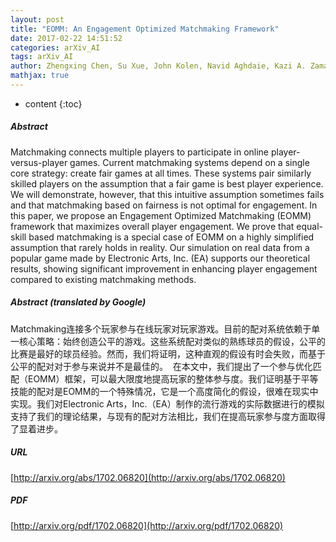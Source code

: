 ```yaml
---
layout: post
title: "EOMM: An Engagement Optimized Matchmaking Framework"
date: 2017-02-22 14:51:52
categories: arXiv_AI
tags: arXiv_AI
author: Zhengxing Chen, Su Xue, John Kolen, Navid Aghdaie, Kazi A. Zaman, Yizhou Sun, Magy Seif El-Nasr
mathjax: true
---
```


* content
{:toc}

##### Abstract
Matchmaking connects multiple players to participate in online player-versus-player games. Current matchmaking systems depend on a single core strategy: create fair games at all times. These systems pair similarly skilled players on the assumption that a fair game is best player experience. We will demonstrate, however, that this intuitive assumption sometimes fails and that matchmaking based on fairness is not optimal for engagement. 
 In this paper, we propose an Engagement Optimized Matchmaking (EOMM) framework that maximizes overall player engagement. We prove that equal-skill based matchmaking is a special case of EOMM on a highly simplified assumption that rarely holds in reality. Our simulation on real data from a popular game made by Electronic Arts, Inc. (EA) supports our theoretical results, showing significant improvement in enhancing player engagement compared to existing matchmaking methods.

##### Abstract (translated by Google)
Matchmaking连接多个玩家参与在线玩家对玩家游戏。目前的配对系统依赖于单一核心策略：始终创造公平的游戏。这些系统配对类似的熟练球员的假设，公平的比赛是最好的球员经验。然而，我们将证明，这种直观的假设有时会失败，而基于公平的配对对于参与来说并不是最佳的。
 在本文中，我们提出了一个参与优化匹配（EOMM）框架，可以最大限度地提高玩家的整体参与度。我们证明基于平等技能的配对是EOMM的一个特殊情况，它是一个高度简化的假设，很难在现实中实现。我们对Electronic Arts，Inc.（EA）制作的流行游戏的实际数据进行的模拟支持了我们的理论结果，与现有的配对方法相比，我们在提高玩家参与度方面取得了显着进步。

##### URL
[http://arxiv.org/abs/1702.06820](http://arxiv.org/abs/1702.06820)

##### PDF
[http://arxiv.org/pdf/1702.06820](http://arxiv.org/pdf/1702.06820)

